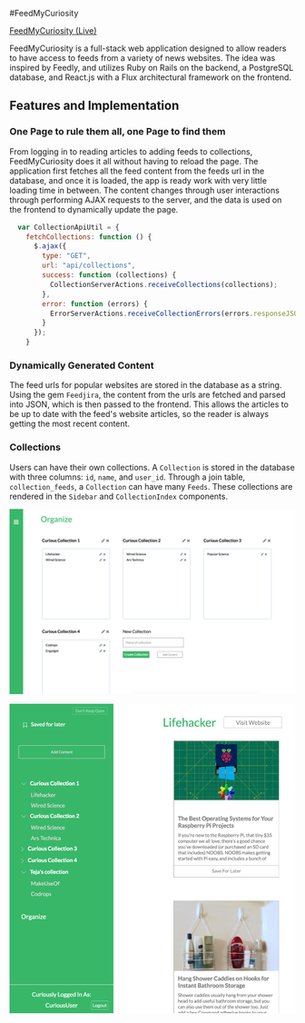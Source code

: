 #FeedMyCuriosity

[FeedMyCuriosity (Live)][heroku]

[heroku]: http://www.feedmycuriosity.site/
[feedly]: https://feedly.com/i/welcome

FeedMyCuriosity is a full-stack web application designed to allow readers to have access to feeds from a variety of news websites. The idea was inspired by Feedly, and utilizes Ruby on Rails on the backend, a PostgreSQL database, and React.js with a Flux architectural framework on the frontend.

## Features and Implementation

### One Page to rule them all, one Page to find them

From logging in to reading articles to adding feeds to collections, FeedMyCuriosity does it all without having to reload the page. The application first fetches all the feed content from the feeds url in the database, and once it is loaded, the app is ready work with very little loading time in between. The content changes through user interactions through performing AJAX requests to the server, and the data is used on the frontend to dynamically update the page.

```javascript
  var CollectionApiUtil = {
    fetchCollections: function () {
      $.ajax({
        type: "GET",
        url: "api/collections",
        success: function (collections) {
          CollectionServerActions.receiveCollections(collections);
        },
        error: function (errors) {
          ErrorServerActions.receiveCollectionErrors(errors.responseJSON);
        }
      });
    }
```

### Dynamically Generated Content
  The feed urls for popular websites are stored in the database as a string. Using the gem `Feedjira`, the content from the urls are fetched and parsed into JSON, which is then passed to the frontend. This allows the articles to be up to date with the feed's website articles, so the reader is always getting the most recent content.

### Collections
  Users can have their own collections. A `Collection` is stored in the database with three columns: `id`, `name`, and `user_id`. Through a join table, `collection_feeds`, a `Collection` can have many `Feeds`. These collections are rendered in the `Sidebar` and `CollectionIndex` components.

  ![image of collection index](https://github.com/tonywon89/feed_my_curiosity/blob/production-readme/docs/screen-shots/CollectionIndex.png)

  ![image of sidebar](https://github.com/tonywon89/feed_my_curiosity/blob/production-readme/docs/screen-shots/Sidebar.png)
